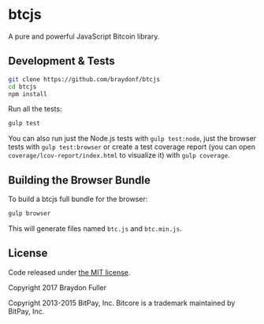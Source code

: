 btcjs
=======

A pure and powerful JavaScript Bitcoin library.

## Development & Tests

```sh
git clone https://github.com/braydonf/btcjs
cd btcjs
npm install
```

Run all the tests:

```sh
gulp test
```

You can also run just the Node.js tests with `gulp test:node`, just the browser tests with `gulp test:browser`
or create a test coverage report (you can open `coverage/lcov-report/index.html` to visualize it) with `gulp coverage`.

## Building the Browser Bundle

To build a btcjs full bundle for the browser:

```sh
gulp browser
```

This will generate files named `btc.js` and `btc.min.js`.

## License

Code released under [the MIT license](https://github.com/braydonf/btcjs/blob/master/LICENSE).

Copyright 2017 Braydon Fuller

Copyright 2013-2015 BitPay, Inc. Bitcore is a trademark maintained by BitPay, Inc.
